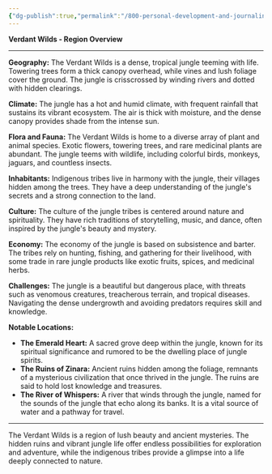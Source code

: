 ```yaml
---
{"dg-publish":true,"permalink":"/800-personal-development-and-journaling/810-hermit-gaming/games-in-development/the-world-of-elysara/worldbuilding/regions/the-verdant-wilds/"}
---
```


**Verdant Wilds - Region Overview**

---

**Geography:** The Verdant Wilds is a dense, tropical jungle teeming with life. Towering trees form a thick canopy overhead, while vines and lush foliage cover the ground. The jungle is crisscrossed by winding rivers and dotted with hidden clearings.

**Climate:** The jungle has a hot and humid climate, with frequent rainfall that sustains its vibrant ecosystem. The air is thick with moisture, and the dense canopy provides shade from the intense sun.

**Flora and Fauna:** The Verdant Wilds is home to a diverse array of plant and animal species. Exotic flowers, towering trees, and rare medicinal plants are abundant. The jungle teems with wildlife, including colorful birds, monkeys, jaguars, and countless insects.

**Inhabitants:** Indigenous tribes live in harmony with the jungle, their villages hidden among the trees. They have a deep understanding of the jungle's secrets and a strong connection to the land.

**Culture:** The culture of the jungle tribes is centered around nature and spirituality. They have rich traditions of storytelling, music, and dance, often inspired by the jungle's beauty and mystery.

**Economy:** The economy of the jungle is based on subsistence and barter. The tribes rely on hunting, fishing, and gathering for their livelihood, with some trade in rare jungle products like exotic fruits, spices, and medicinal herbs.

**Challenges:** The jungle is a beautiful but dangerous place, with threats such as venomous creatures, treacherous terrain, and tropical diseases. Navigating the dense undergrowth and avoiding predators requires skill and knowledge.

**Notable Locations:**
- **The Emerald Heart:** A sacred grove deep within the jungle, known for its spiritual significance and rumored to be the dwelling place of jungle spirits.
- **The Ruins of Zinara:** Ancient ruins hidden among the foliage, remnants of a mysterious civilization that once thrived in the jungle. The ruins are said to hold lost knowledge and treasures.
- **The River of Whispers:** A river that winds through the jungle, named for the sounds of the jungle that echo along its banks. It is a vital source of water and a pathway for travel.

---

The Verdant Wilds is a region of lush beauty and ancient mysteries. The hidden ruins and vibrant jungle life offer endless possibilities for exploration and adventure, while the indigenous tribes provide a glimpse into a life deeply connected to nature.